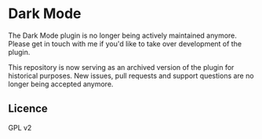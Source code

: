 # Dark Mode

The Dark Mode plugin is no longer being actively maintained anymore. Please get in touch with me if you'd like to take over development of the plugin.

This repository is now serving as an archived version of the plugin for historical purposes. New issues, pull requests and support questions are no longer being accepted anymore.

## Licence

GPL v2
